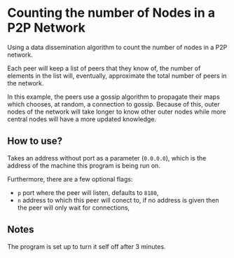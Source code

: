 # Counting the number of Nodes in a P2P Network

Using a data dissemination algorithm to count the number of nodes in a P2P network.

Each peer will keep a list of peers that they know of, 
the number of elements in the list will, eventually, approximate the total number of peers in the network.

In this example, the peers use a gossip algorithm to propagate their maps
which chooses, at random, a connection to gossip. Because of this, 
outer nodes of the network will take longer to know other outer nodes while 
more central nodes will have a more updated knowledge.

## How to use?

Takes an address without port as a parameter (`0.0.0.0`),
which is the address of the machine this program is being run on.

Furthermore, there are a few optional flags:

- `p` port where the peer will listen, defaults to `8180`,
- `n` address to which this peer will conect to, 
if no address is given then the peer will only wait for connections,


## Notes

The program is set up to turn it self off after 3 minutes.

